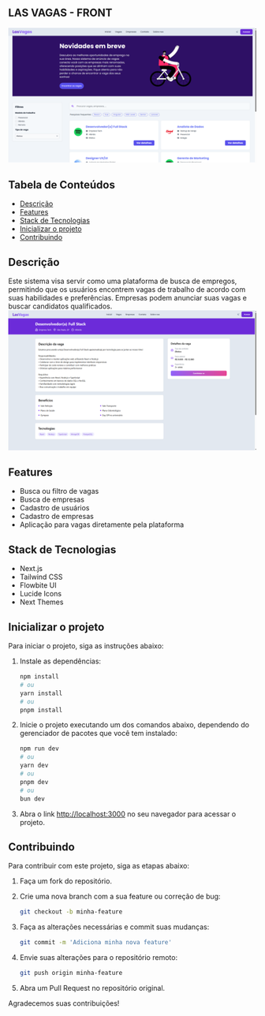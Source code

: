 ## LAS VAGAS - FRONT

![Home Page](/public/assets/images/home.png)

## Tabela de Conteúdos

- [Descrição](#descrição)
- [Features](#features)
- [Stack de Tecnologias](#stack-de-tecnologias)
- [Inicializar o projeto](#inicializar-o-projeto)
- [Contribuindo](#contribuindo)

## Descrição

Este sistema visa servir como uma plataforma de busca de empregos, permitindo que os usuários encontrem vagas de trabalho de acordo com suas habilidades e preferências. Empresas podem anunciar suas vagas e buscar candidatos qualificados.
![Sobre vaga](/public/assets/images/job.png)

## Features

- Busca ou filtro de vagas
- Busca de empresas
- Cadastro de usuários
- Cadastro de empresas
- Aplicação para vagas diretamente pela plataforma

## Stack de Tecnologias

- Next.js
- Tailwind CSS
- Flowbite UI
- Lucide Icons
- Next Themes

## Inicializar o projeto

Para iniciar o projeto, siga as instruções abaixo:

1. Instale as dependências:

   ```bash
   npm install
   # ou
   yarn install
   # ou
   pnpm install
   ```

2. Inicie o projeto executando um dos comandos abaixo, dependendo do gerenciador de pacotes que você tem instalado:

   ```bash
   npm run dev
   # ou
   yarn dev
   # ou
   pnpm dev
   # ou
   bun dev
   ```

3. Abra o link [http://localhost:3000](http://localhost:3000) no seu navegador para acessar o projeto.

## Contribuindo

Para contribuir com este projeto, siga as etapas abaixo:

1. Faça um fork do repositório.
2. Crie uma nova branch com a sua feature ou correção de bug:

   ```bash
   git checkout -b minha-feature
   ```

3. Faça as alterações necessárias e commit suas mudanças:

   ```bash
   git commit -m 'Adiciona minha nova feature'
   ```

4. Envie suas alterações para o repositório remoto:

   ```bash
   git push origin minha-feature
   ```

5. Abra um Pull Request no repositório original.

Agradecemos suas contribuições!
